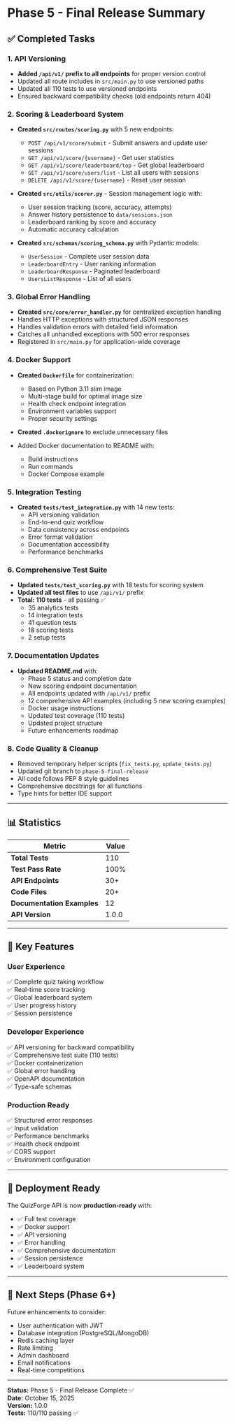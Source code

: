 # Phase 5 - Final Release Summary

## ✅ Completed Tasks

### 1. API Versioning
- **Added `/api/v1/` prefix to all endpoints** for proper version control
- Updated all route includes in `src/main.py` to use versioned paths
- Updated all 110 tests to use versioned endpoints
- Ensured backward compatibility checks (old endpoints return 404)

### 2. Scoring & Leaderboard System
- **Created `src/routes/scoring.py`** with 5 new endpoints:
  - `POST /api/v1/score/submit` - Submit answers and update user sessions
  - `GET /api/v1/score/{username}` - Get user statistics
  - `GET /api/v1/score/leaderboard/top` - Get global leaderboard
  - `GET /api/v1/score/users/list` - List all users with sessions
  - `DELETE /api/v1/score/{username}` - Reset user session

- **Created `src/utils/scorer.py`** - Session management logic with:
  - User session tracking (score, accuracy, attempts)
  - Answer history persistence to `data/sessions.json`
  - Leaderboard ranking by score and accuracy
  - Automatic accuracy calculation

- **Created `src/schemas/scoring_schema.py`** with Pydantic models:
  - `UserSession` - Complete user session data
  - `LeaderboardEntry` - User ranking information
  - `LeaderboardResponse` - Paginated leaderboard
  - `UsersListResponse` - List of all users

### 3. Global Error Handling
- **Created `src/core/error_handler.py`** for centralized exception handling
- Handles HTTP exceptions with structured JSON responses
- Handles validation errors with detailed field information
- Catches all unhandled exceptions with 500 error responses
- Registered in `src/main.py` for application-wide coverage

### 4. Docker Support
- **Created `Dockerfile`** for containerization:
  - Based on Python 3.11 slim image
  - Multi-stage build for optimal image size
  - Health check endpoint integration
  - Environment variables support
  - Proper security settings

- **Created `.dockerignore`** to exclude unnecessary files
- Added Docker documentation to README with:
  - Build instructions
  - Run commands
  - Docker Compose example

### 5. Integration Testing
- **Created `tests/test_integration.py`** with 14 new tests:
  - API versioning validation
  - End-to-end quiz workflow
  - Data consistency across endpoints
  - Error format validation
  - Documentation accessibility
  - Performance benchmarks

### 6. Comprehensive Test Suite
- **Updated `tests/test_scoring.py`** with 18 tests for scoring system
- **Updated all test files** to use `/api/v1/` prefix
- **Total: 110 tests** - all passing ✅
  - 35 analytics tests
  - 14 integration tests  
  - 41 question tests
  - 18 scoring tests
  - 2 setup tests

### 7. Documentation Updates
- **Updated README.md** with:
  - Phase 5 status and completion date
  - New scoring endpoint documentation
  - All endpoints updated with `/api/v1/` prefix
  - 12 comprehensive API examples (including 5 new scoring examples)
  - Docker usage instructions
  - Updated test coverage (110 tests)
  - Updated project structure
  - Future enhancements roadmap

### 8. Code Quality & Cleanup
- Removed temporary helper scripts (`fix_tests.py`, `update_tests.py`)
- Updated git branch to `phase-5-final-release`
- All code follows PEP 8 style guidelines
- Comprehensive docstrings for all functions
- Type hints for better IDE support

---

## 📊 Statistics

| Metric | Value |
|--------|-------|
| **Total Tests** | 110 |
| **Test Pass Rate** | 100% |
| **API Endpoints** | 30+ |
| **Code Files** | 20+ |
| **Documentation Examples** | 12 |
| **API Version** | 1.0.0 |

---

## 🎯 Key Features

### User Experience
✅ Complete quiz taking workflow  
✅ Real-time score tracking  
✅ Global leaderboard system  
✅ User progress history  
✅ Session persistence  

### Developer Experience
✅ API versioning for backward compatibility  
✅ Comprehensive test suite (110 tests)  
✅ Docker containerization  
✅ Global error handling  
✅ OpenAPI documentation  
✅ Type-safe schemas  

### Production Ready
✅ Structured error responses  
✅ Input validation  
✅ Performance benchmarks  
✅ Health check endpoint  
✅ CORS support  
✅ Environment configuration  

---

## 🚀 Deployment Ready

The QuizForge API is now **production-ready** with:
- ✅ Full test coverage
- ✅ Docker support
- ✅ API versioning
- ✅ Error handling
- ✅ Comprehensive documentation
- ✅ Session persistence
- ✅ Leaderboard system

---

## 📝 Next Steps (Phase 6+)

Future enhancements to consider:
- User authentication with JWT
- Database integration (PostgreSQL/MongoDB)
- Redis caching layer
- Rate limiting
- Admin dashboard
- Email notifications
- Real-time competitions

---

**Status:** Phase 5 - Final Release Complete ✅  
**Date:** October 15, 2025  
**Version:** 1.0.0  
**Tests:** 110/110 passing ✅

